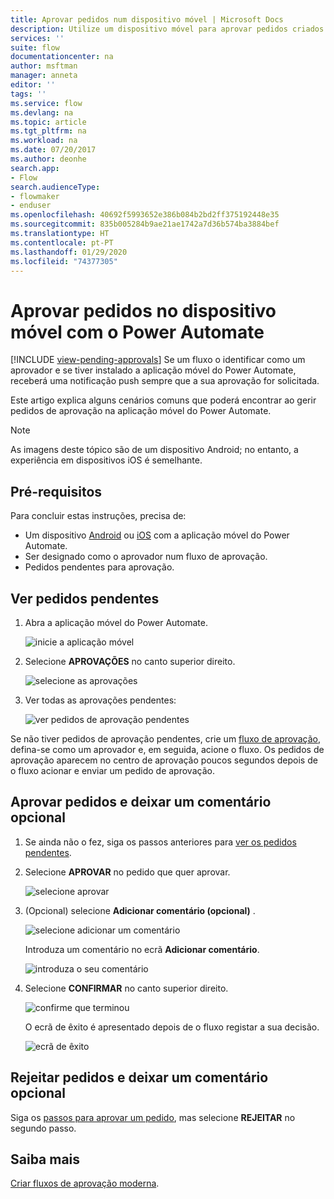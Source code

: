 ```yaml
---
title: Aprovar pedidos num dispositivo móvel | Microsoft Docs
description: Utilize um dispositivo móvel para aprovar pedidos criados no Power Automate.
services: ''
suite: flow
documentationcenter: na
author: msftman
manager: anneta
editor: ''
tags: ''
ms.service: flow
ms.devlang: na
ms.topic: article
ms.tgt_pltfrm: na
ms.workload: na
ms.date: 07/20/2017
ms.author: deonhe
search.app:
- Flow
search.audienceType:
- flowmaker
- enduser
ms.openlocfilehash: 40692f5993652e386b084b2bd2ff375192448e35
ms.sourcegitcommit: 835b005284b9ae21ae1742a7d36b574ba3884bef
ms.translationtype: HT
ms.contentlocale: pt-PT
ms.lasthandoff: 01/29/2020
ms.locfileid: "74377305"
---
```

# <a name="approve-requests-on-your-mobile-device-by-using-power-automate"></a>Aprovar pedidos no dispositivo móvel com o Power Automate
[!INCLUDE [view-pending-approvals](includes/cc-rebrand.md)]
Se um fluxo o identificar como um aprovador e se tiver instalado a aplicação móvel do Power Automate, receberá uma notificação push sempre que a sua aprovação for solicitada.

Este artigo explica alguns cenários comuns que poderá encontrar ao gerir pedidos de aprovação na aplicação móvel do Power Automate.

> [!NOTE]
> As imagens deste tópico são de um dispositivo Android; no entanto, a experiência em dispositivos iOS é semelhante.
> 
> 

## <a name="prerequisites"></a>Pré-requisitos
Para concluir estas instruções, precisa de:

* Um dispositivo [Android](https://aka.ms/flowmobiledocsandroid) ou [iOS](https://aka.ms/flowmobiledocsios) com a aplicação móvel do Power Automate.
* Ser designado como o aprovador num fluxo de aprovação.
* Pedidos pendentes para aprovação.

## <a name="view-pending-requests"></a>Ver pedidos pendentes
1. Abra a aplicação móvel do Power Automate.
   
    ![inicie a aplicação móvel](./media/mobile-approvals/open-app.png)
2. Selecione **APROVAÇÕES** no canto superior direito.
   
    ![selecione as aprovações](./media/mobile-approvals/select-approvals.png)
3. Ver todas as aprovações pendentes:
   
    ![ver pedidos de aprovação pendentes](./media/mobile-approvals/show-pending-approval-requests.png)

Se não tiver pedidos de aprovação pendentes, crie um [fluxo de aprovação](modern-approvals.md), defina-se como um aprovador e, em seguida, acione o fluxo. Os pedidos de aprovação aparecem no centro de aprovação poucos segundos depois de o fluxo acionar e enviar um pedido de aprovação.

## <a name="approve-requests-and-leave-an-optional-comment"></a>Aprovar pedidos e deixar um comentário opcional
1. Se ainda não o fez, siga os passos anteriores para [ver os pedidos pendentes](mobile-approvals.md#view-pending-requests).
2. Selecione **APROVAR** no pedido que quer aprovar.
   
    ![selecione aprovar](./media/mobile-approvals/select-approve.png)
3. (Opcional) selecione **Adicionar comentário (opcional)** .
   
    ![selecione adicionar um comentário](./media/mobile-approvals/select-add-comment.png)
   
    Introduza um comentário no ecrã **Adicionar comentário**.
   
    ![introduza o seu comentário](./media/mobile-approvals/enter-comment-for-approval.png)
4. Selecione **CONFIRMAR** no canto superior direito.
   
    ![confirme que terminou](./media/mobile-approvals/tap-confirm-button.png)
   
    O ecrã de êxito é apresentado depois de o fluxo registar a sua decisão.
   
    ![ecrã de êxito](./media/mobile-approvals/approved.png)

## <a name="reject-requests-and-leave-an-optional-comment"></a>Rejeitar pedidos e deixar um comentário opcional
Siga os [passos para aprovar um pedido](mobile-approvals.md#approve-requests-and-leave-an-optional-comment), mas selecione **REJEITAR** no segundo passo.

## <a name="learn-more"></a>Saiba mais
[Criar fluxos de aprovação moderna](modern-approvals.md).

